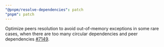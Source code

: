 ```yaml
---
"@pnpm/resolve-dependencies": patch
"pnpm": patch
---
```


Optimize peers resolution to avoid out-of-memory exceptions in some rare cases, when there are too many circular dependencies and peer dependencies [#7149](https://github.com/pnpm/pnpm/pull/7149).
